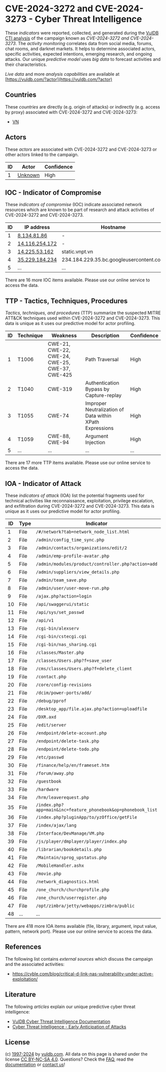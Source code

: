 # CVE-2024-3272 and CVE-2024-3273 - Cyber Threat Intelligence

These _indicators_ were reported, collected, and generated during the [VulDB CTI analysis](https://vuldb.com/?kb.cti) of the campaign known as _CVE-2024-3272 and CVE-2024-3273_. The _activity monitoring_ correlates data from social media, forums, chat rooms, and darknet markets. It helps to determine associated actors, specific activities, expected intentions, emerging research, and ongoing attacks. Our unique _predictive model_ uses _big data_ to forecast activities and their characteristics.

_Live data_ and more _analysis capabilities_ are available at [https://vuldb.com/?actor](https://vuldb.com/?actor)

## Countries

These _countries_ are directly (e.g. origin of attacks) or indirectly (e.g. access by proxy) associated with CVE-2024-3272 and CVE-2024-3273:

* [VN](https://vuldb.com/?country.vn)

## Actors

These _actors_ are associated with CVE-2024-3272 and CVE-2024-3273 or other actors linked to the campaign.

ID | Actor | Confidence
-- | ----- | ----------
1 | [Unknown](https://vuldb.com/?actor.unknown) | High

## IOC - Indicator of Compromise

These _indicators of compromise_ (IOC) indicate associated network resources which are known to be part of research and attack activities of CVE-2024-3272 and CVE-2024-3273.

ID | IP address | Hostname | Actor | Confidence
-- | ---------- | -------- | ----- | ----------
1 | [8.134.81.86](https://vuldb.com/?ip.8.134.81.86) | - | [Unknown](https://vuldb.com/?actor.unknown) | High
2 | [14.116.254.172](https://vuldb.com/?ip.14.116.254.172) | - | [Unknown](https://vuldb.com/?actor.unknown) | High
3 | [14.225.53.162](https://vuldb.com/?ip.14.225.53.162) | static.vnpt.vn | [Unknown](https://vuldb.com/?actor.unknown) | High
4 | [35.229.184.234](https://vuldb.com/?ip.35.229.184.234) | 234.184.229.35.bc.googleusercontent.com | [Unknown](https://vuldb.com/?actor.unknown) | Medium
5 | ... | ... | ... | ...

There are 16 more IOC items available. Please use our online service to access the data.

## TTP - Tactics, Techniques, Procedures

_Tactics, techniques, and procedures_ (TTP) summarize the suspected MITRE ATT&CK techniques used within CVE-2024-3272 and CVE-2024-3273. This data is unique as it uses our predictive model for actor profiling.

ID | Technique | Weakness | Description | Confidence
-- | --------- | -------- | ----------- | ----------
1 | T1006 | CWE-21, CWE-22, CWE-24, CWE-25, CWE-37, CWE-425 | Path Traversal | High
2 | T1040 | CWE-319 | Authentication Bypass by Capture-replay | High
3 | T1055 | CWE-74 | Improper Neutralization of Data within XPath Expressions | High
4 | T1059 | CWE-88, CWE-94 | Argument Injection | High
5 | ... | ... | ... | ...

There are 17 more TTP items available. Please use our online service to access the data.

## IOA - Indicator of Attack

These _indicators of attack_ (IOA) list the potential fragments used for technical activities like reconnaissance, exploitation, privilege escalation, and exfiltration during CVE-2024-3272 and CVE-2024-3273. This data is unique as it uses our predictive model for actor profiling.

ID | Type | Indicator | Confidence
-- | ---- | --------- | ----------
1 | File | `/#/network?tab=network_node_list.html` | High
2 | File | `/admin/config_time_sync.php` | High
3 | File | `/admin/contacts/organizations/edit/2` | High
4 | File | `/admin/emp-profile-avatar.php` | High
5 | File | `/admin/modules/product/controller.php?action=add` | High
6 | File | `/admin/suppliers/view_details.php` | High
7 | File | `/admin/team_save.php` | High
8 | File | `/admin/user/user-move-run.php` | High
9 | File | `/ajax.php?action=login` | High
10 | File | `/api/swaggerui/static` | High
11 | File | `/api/sys/set_passwd` | High
12 | File | `/api/v1` | Low
13 | File | `/cgi-bin/alexserv` | High
14 | File | `/cgi-bin/cstecgi.cgi` | High
15 | File | `/cgi-bin/nas_sharing.cgi` | High
16 | File | `/classes/Master.php` | High
17 | File | `/classes/Users.php?f=save_user` | High
18 | File | `/cms/classes/Users.php?f=delete_client` | High
19 | File | `/contact.php` | Medium
20 | File | `/core/config-revisions` | High
21 | File | `/dcim/power-ports/add/` | High
22 | File | `/debug/pprof` | Medium
23 | File | `/desktop_app/file.ajax.php?action=uploadfile` | High
24 | File | `/DXR.axd` | Medium
25 | File | `/edit/server` | Medium
26 | File | `/endpoint/delete-account.php` | High
27 | File | `/endpoint/delete-task.php` | High
28 | File | `/endpoint/delete-todo.php` | High
29 | File | `/etc/passwd` | Medium
30 | File | `/finance/help/en/frameset.htm` | High
31 | File | `/forum/away.php` | High
32 | File | `/guestbook` | Medium
33 | File | `/hardware` | Medium
34 | File | `/hrm/leaverequest.php` | High
35 | File | `/index.php?app=main&inc=feature_phonebook&op=phonebook_list` | High
36 | File | `/index.php?pluginApp/to/yzOffice/getFile` | High
37 | File | `/index/ajax/lang` | High
38 | File | `/Interface/DevManage/VM.php` | High
39 | File | `/js/player/dmplayer/player/index.php` | High
40 | File | `/librarian/bookdetails.php` | High
41 | File | `/Maintain/sprog_upstatus.php` | High
42 | File | `/MobileHandler.ashx` | High
43 | File | `/movie.php` | Medium
44 | File | `/network_diagnostics.html` | High
45 | File | `/one_church/churchprofile.php` | High
46 | File | `/one_church/userregister.php` | High
47 | File | `/opt/zimbra/jetty/webapps/zimbra/public` | High
48 | ... | ... | ...

There are 418 more IOA items available (file, library, argument, input value, pattern, network port). Please use our online service to access the data.

## References

The following list contains _external sources_ which discuss the campaign and the associated activities:

* https://cyble.com/blog/critical-d-link-nas-vulnerability-under-active-exploitation/

## Literature

The following _articles_ explain our unique predictive cyber threat intelligence:

* [VulDB Cyber Threat Intelligence Documentation](https://vuldb.com/?kb.cti)
* [Cyber Threat Intelligence - Early Anticipation of Attacks](https://www.scip.ch/en/?labs.20201022)

## License

(c) [1997-2024](https://vuldb.com/?kb.changelog) by [vuldb.com](https://vuldb.com/?kb.about). All data on this page is shared under the license [CC BY-NC-SA 4.0](https://creativecommons.org/licenses/by-nc-sa/4.0/). Questions? Check the [FAQ](https://vuldb.com/?kb.faq), read the [documentation](https://vuldb.com/?kb) or [contact us](https://vuldb.com/?contact)!
